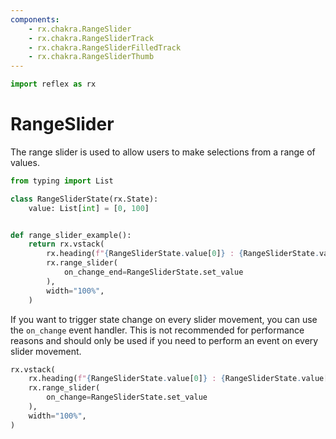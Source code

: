 ```yaml
---
components:
    - rx.chakra.RangeSlider
    - rx.chakra.RangeSliderTrack
    - rx.chakra.RangeSliderFilledTrack
    - rx.chakra.RangeSliderThumb
---
```


```python exec
import reflex as rx
```

# RangeSlider

The range slider is used to allow users to make selections from a range of values.

```python demo exec
from typing import List

class RangeSliderState(rx.State):
    value: List[int] = [0, 100]


def range_slider_example():
    return rx.vstack(
        rx.heading(f"{RangeSliderState.value[0]} : {RangeSliderState.value[1]}"),
        rx.range_slider(
            on_change_end=RangeSliderState.set_value
        ),
        width="100%",
    )
```

If you want to trigger state change on every slider movement, you can use the `on_change` event handler.
This is not recommended for performance reasons and should only be used if you need to perform an event on every slider movement.

```python demo
rx.vstack(
    rx.heading(f"{RangeSliderState.value[0]} : {RangeSliderState.value[1]}"),
    rx.range_slider(
        on_change=RangeSliderState.set_value
    ),
    width="100%",
)
```
